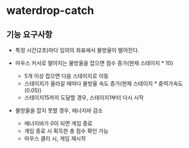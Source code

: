 # waterdrop-catch

## 기능 요구사항
- 특정 시간(2초)마다 임의의 좌표에서 물방울이 떨어진다.
- 마우스 커서로 떨어지는 물방울을 잡으면 점수 증가(현재 스테이지 * 10)

  - 5개 이상 잡으면 다음 스테이지로 이동
  - 스테이지가 올라갈 때마다 물방울 속도 증가(현재 스테이지 * 중력가속도(0.05))
  - 스테이지15까지 도달할 경우, 스테이지1부터 다시 시작
- 물방울을 잡지 못할 경우, 에너지바 감소

  - 에너지바가 0이 되면 게임 종료
  - 게임 종료 시 획득한 총 점수 확인 가능
  - 마우스 클리 시, 게임 재시작
